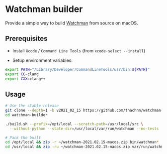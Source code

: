 # Watchman builder

Provide a simple way to build [Watchman](https://github.com/facebook/watchman) from source on macOS.

## Prerequisites

- Install `Xcode` / `Command Line Tools` (from `xcode-select --install`)

- Setup environment variables:
```bash
export PATH="/Library/Developer/CommandLineTools/usr/bin:${PATH}"
export CC=clang
export CXX=clang++
```

## Usage

```bash
# Use the stable release
git clone --depth=1 -b v2021_02_15 https://github.com/thachnn/watchman-builder.git
cd watchman-builder

./build.sh --prefix=/opt/local --scratch-path=/usr/local/src \
  --without-python --state-dir=/usr/local/var/run/watchman --no-tests

# Pack the built
cd /opt/local && zip -r ~/watchman-2021.02.15-macos.zip bin/watchman*
cd /usr/local && zip -ru ~/watchman-2021.02.15-macos.zip var/run/watchman*
```
